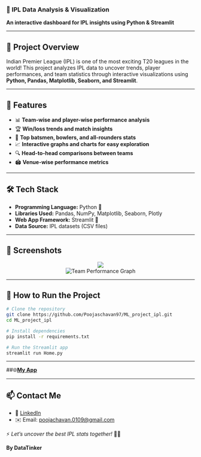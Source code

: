 ### 🏏 IPL Data Analysis & Visualization  
**An interactive dashboard for IPL insights using Python & Streamlit**  

---

## 📌 **Project Overview**
Indian Premier League (IPL) is one of the most exciting T20 leagues in the world! This project analyzes IPL data to uncover trends, player performances, and team statistics through interactive visualizations using **Python, Pandas, Matplotlib, Seaborn, and Streamlit**.

---

## 🚀 **Features**
- 📊 **Team-wise and player-wise performance analysis**
- 🏆 **Win/loss trends and match insights**
- 🎯 **Top batsmen, bowlers, and all-rounders stats**
- 📈 **Interactive graphs and charts for easy exploration**
- 🔍 **Head-to-head comparisons between teams**
- 🏟️ **Venue-wise performance metrics**

---

## 🛠 **Tech Stack**
- **Programming Language:** Python 🐍
- **Libraries Used:** Pandas, NumPy, Matplotlib, Seaborn, Plotly
- **Web App Framework:** Streamlit 🎈
- **Data Source:** IPL datasets (CSV files)

---

## 📸 **Screenshots**
<p align="center">
  <img src="![image](https://github.com/user-attachments/assets/06e8d7ff-95ed-425a-9de9-376b908ce0f1)
" />
  <br>
  <img src="https://via.placeholder.com/800x400.png?text=Team+Performance+Graph" alt="Team Performance Graph" />
</p>

---

## 🎯 **How to Run the Project**
```bash
# Clone the repository
git clone https://github.com/Poojaschavan97/ML_project_ipl.git
cd ML_project_ipl

# Install dependencies
pip install -r requirements.txt

# Run the Streamlit app
streamlit run Home.py
```

---

##🌐[**My App**](https://mlprojectipl-jzjfv6r83b6b7skfs8juee.streamlit.app/)

---


## 📫 **Contact Me**
- 💼 [LinkedIn](https://www.linkedin.com/in/pooja-chavan-b9590431a/)
- ✉️ Email: poojachavan.0109@gmail.com 

⚡ _Let’s uncover the best IPL stats together!_ 🏏🔥  

**By DataTinker**
